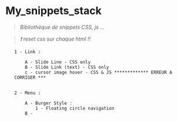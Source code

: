 # My_snippets_stack
>*Bibliothèque de snippets CSS, js ...*

>*❗ reset css sur chaque html !!*

<ul>

    1 - Link :

        A - Slide Line - CSS only
        B - Slide Link (text) - CSS only
        c - cursor image hover - CSS & JS ************* ERREUR A CORRIGER ***


    2 - Menu :

        A - Burger Style :
            1️ - Floating circle navigation
        B - 

</ul>

